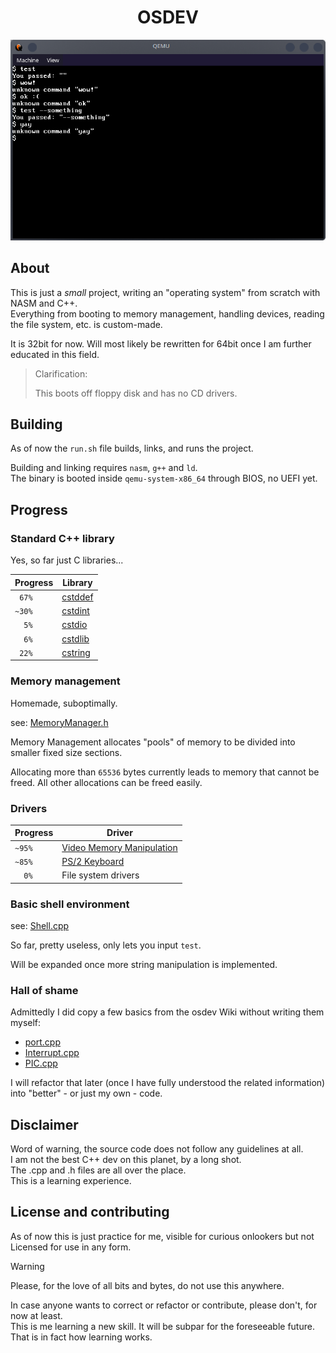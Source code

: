 <div align="center">
    <h1>OSDEV</h1>
    <img src="readme/img.png" width="600">
</div>

## About

This is just a _small_ project, writing an "operating system" from scratch with NASM and C++. <br>
Everything from booting to memory management, handling devices, reading the file system, etc. is custom-made.

It is 32bit for now. Will most likely be rewritten for 64bit once I am further educated in this field.

> Clarification:
> 
> This boots off floppy disk and has no CD drivers.


## Building

As of now the `run.sh` file builds, links, and runs the project.

Building and linking requires `nasm`, `g++` and `ld`. <br>
The binary is booted inside `qemu-system-x86_64` through BIOS, no UEFI yet.


## Progress

### Standard C++ library

Yes, so far just C libraries...

[//]: # (Library completion based on https://cplusplus.com)

| Progress | Library                  |
|----------|--------------------------|
| ` 67%`   | [cstddef](./lib/cstddef) |
| `~30%`   | [cstdint](./lib/cstdint) |
| `  5%`   | [cstdio](./lib/cstdio)   |
| `  6%`   | [cstdlib](./lib/cstdlib) |
| ` 22%`   | [cstring](./lib/cstring) |


### Memory management

Homemade, suboptimally.

see: [MemoryManager.h](src/MemoryManager.h)

Memory Management allocates "pools" of memory to be divided into smaller fixed size sections.

Allocating more than `65536` bytes currently leads to memory that cannot be freed.
All other allocations can be freed easily.

### Drivers

| Progress | Driver                                      |
|----------|---------------------------------------------|
| `~95%`   | [Video Memory Manipulation](./src/text.cpp) |
| `~85%`   | [PS/2 Keyboard](./src/driver/Keyboard.cpp)  |
| `  0%`   | File system drivers                         |


### Basic shell environment

see: [Shell.cpp](Shell.cpp)

So far, pretty useless, only lets you input `test`.

Will be expanded once more string manipulation is implemented.


### Hall of shame

Admittedly I did copy a few basics from the osdev Wiki without writing them myself:

- [port.cpp](./src/asm/port.cpp)
- [Interrupt.cpp](./src/driver/Interrupt.cpp)
- [PIC.cpp](./src/driver/PIC.cpp)

I will refactor that later (once I have fully understood the related information) into "better" - or just my own - code.


## Disclaimer

Word of warning, the source code does not follow any guidelines at all. <br>
I am not the best C++ dev on this planet, by a long shot.<br>
The .cpp and .h files are all over the place. <br>
This is a learning experience.


## License and contributing

As of now this is just practice for me, visible for curious onlookers but not Licensed for use in any form.

> [!WARNING]
> Please, for the love of all bits and bytes, do not use this anywhere.

In case anyone wants to correct or refactor or contribute, please don't, for now at least.<br>
This is me learning a new skill. It will be subpar for the foreseeable future. That is in fact how learning works.
